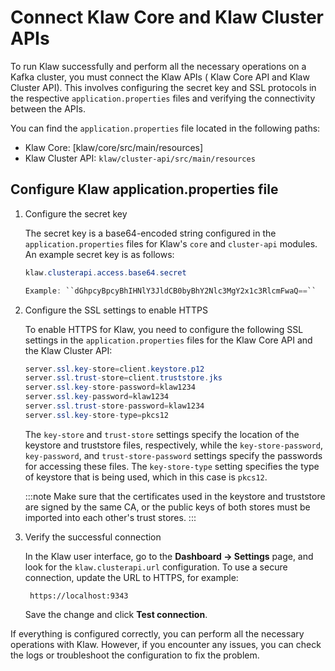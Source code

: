 # Connect Klaw Core and Klaw Cluster APIs

To run Klaw successfully and perform all the necessary operations on a Kafka cluster, you must connect the Klaw APIs (
Klaw Core API and Klaw Cluster API). This involves configuring the secret key and SSL protocols in the
respective `application.properties` files and verifying the connectivity between the APIs.

You can find the `application.properties` file located in the following paths:

- Klaw Core: [klaw/core/src/main/resources]
- Klaw Cluster API: `klaw/cluster-api/src/main/resources`

## Configure Klaw application.properties file

1.  Configure the secret key

    The secret key is a base64-encoded string configured in the
    `application.properties` files for Klaw's `core` and `cluster-api`
    modules. An example secret key is as follows:

    ```java
    klaw.clusterapi.access.base64.secret

    Example: ``dGhpcyBpcyBhIHNlY3JldCB0byBhY2Nlc3MgY2x1c3RlcmFwaQ==``
    ```

2.  Configure the SSL settings to enable HTTPS

    To enable HTTPS for Klaw, you need to configure the following SSL settings in the `application.properties` files for
    the Klaw Core API and the Klaw Cluster API:

    ```java
    server.ssl.key-store=client.keystore.p12
    server.ssl.trust-store=client.truststore.jks
    server.ssl.key-store-password=klaw1234
    server.ssl.key-password=klaw1234
    server.ssl.trust-store-password=klaw1234
    server.ssl.key-store-type=pkcs12
    ```

    The `key-store` and `trust-store` settings specify the location of
    the keystore and truststore files, respectively, while the
    `key-store-password`, `key-password`, and `trust-store-password`
    settings specify the passwords for accessing these files. The
    `key-store-type` setting specifies the type of keystore that is
    being used, which in this case is `pkcs12`.

    :::note
    Make sure that the certificates used in the keystore and truststore
    are signed by the same CA, or the public keys of both stores must be
    imported into each other's trust stores.
    :::

3.  Verify the successful connection

    In the Klaw user interface, go to the **Dashboard -\> Settings**
    page, and look for the `klaw.clusterapi.url` configuration. To use a
    secure connection, update the URL to HTTPS, for example:

         https://localhost:9343

    Save the change and click **Test connection**.

If everything is configured correctly, you can perform all the necessary operations with Klaw. However, if you encounter
any issues, you can check the logs or troubleshoot the configuration to fix the problem.
